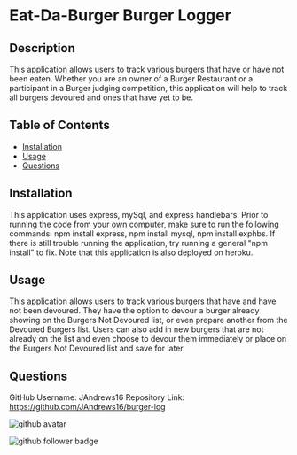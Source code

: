 # Eat-Da-Burger Burger Logger

## Description
This application allows users to track various burgers that have or have not been eaten. Whether you are an owner of a Burger Restaurant or a participant in a Burger judging competition, this application will help to track all burgers devoured and ones that have yet to be.

## Table of Contents
- [Installation](#Installation)
- [Usage](#Usage)
- [Questions](#Questions)

## Installation
This application uses express, mySql, and express handlebars. Prior to running the code from your own computer, make sure to run the following commands: npm install express, npm install mysql, npm install exphbs. If there is still trouble running the application, try running a general "npm install" to fix. Note that this application is also deployed on heroku.

## Usage
This application allows users to track various burgers that have and have not been devoured. They have the option to devour a burger already showing on the Burgers Not Devoured list, or even prepare another from the Devoured Burgers list. Users can also add in new burgers that are not already on the list and even choose to devour them immediately or place on the Burgers Not Devoured list and save for later.

## Questions
GitHub Username: JAndrews16
Repository Link: https://github.com/JAndrews16/burger-log


![github avatar](https://avatars3.githubusercontent.com/u/64562140?v=4)

![github follower badge](https://img.shields.io/github/followers/JAndrews16?color=blue&style=social)
